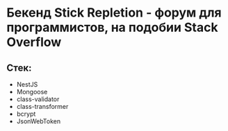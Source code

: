 # Бекенд Stick Repletion - форум для программистов, на подобии Stack Overflow

## Стек:

- NestJS
- Mongoose
- class-validator
- class-transformer
- bcrypt
- JsonWebToken


